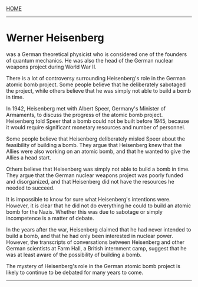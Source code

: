 [HOME](/README.md)       

--------------------       

# Werner Heisenberg    

was a German theoretical physicist who is considered one of the founders of quantum mechanics. He was also the head of the German nuclear weapons project during World War II.

There is a lot of controversy surrounding Heisenberg's role in the German atomic bomb project. Some people believe that he deliberately sabotaged the project, while others believe that he was simply not able to build a bomb in time.

In 1942, Heisenberg met with Albert Speer, Germany's Minister of Armaments, to discuss the progress of the atomic bomb project. Heisenberg told Speer that a bomb could not be built before 1945, because it would require significant monetary resources and number of personnel.

Some people believe that Heisenberg deliberately misled Speer about the feasibility of building a bomb. They argue that Heisenberg knew that the Allies were also working on an atomic bomb, and that he wanted to give the Allies a head start.

Others believe that Heisenberg was simply not able to build a bomb in time. They argue that the German nuclear weapons project was poorly funded and disorganized, and that Heisenberg did not have the resources he needed to succeed.

It is impossible to know for sure what Heisenberg's intentions were. However, it is clear that he did not do everything he could to build an atomic bomb for the Nazis. Whether this was due to sabotage or simply incompetence is a matter of debate.

In the years after the war, Heisenberg claimed that he had never intended to build a bomb, and that he had only been interested in nuclear power. However, the transcripts of conversations between Heisenberg and other German scientists at Farm Hall, a British internment camp, suggest that he was at least aware of the possibility of building a bomb.

The mystery of Heisenberg's role in the German atomic bomb project is likely to continue to be debated for many years to come.

--------------------    

